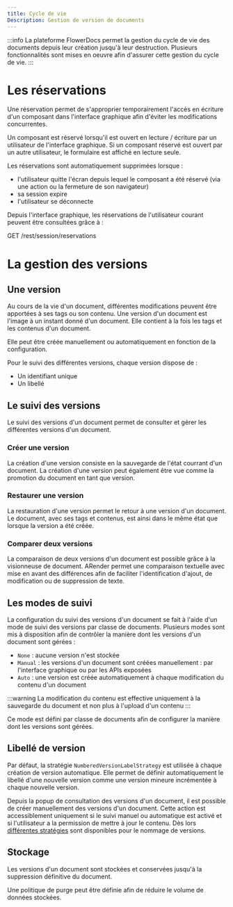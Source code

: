 ```yaml
---
title: Cycle de vie
Description: Gestion de version de documents
---
```


:::info
La plateforme FlowerDocs permet la gestion du cycle de vie des documents depuis leur création jusqu'à leur destruction. 
Plusieurs fonctionnalités sont mises en oeuvre afin d'assurer cette gestion du cycle de vie. 
:::

# Les réservations

Une réservation permet de s'approprier temporairement l'accès en écriture d'un composant dans l'interface graphique afin d'éviter les modifications concurrentes.


Un composant est réservé lorsqu'il est ouvert en lecture / écriture par un utilisateur de l'interface graphique.
Si un composant réservé est ouvert par un autre utilisateur, le formulaire est affiché en lecture seule.


Les réservations sont automatiquement supprimées lorsque : 

* l'utilisateur quitte l'écran depuis lequel le composant a été réservé (via une action ou la fermeture de son navigateur)
* sa session expire
* l'utilisateur se déconnecte

Depuis l'interface graphique, les réservations de l'utilisateur courant peuvent être consultées grâce à : 

GET /rest/session/reservations



# La gestion des versions


## Une version

Au cours de la vie d'un document, différentes modifications peuvent être apportées à ses tags ou son contenu. Une version d'un document est l'image à un instant donné d'un document. Elle contient à la fois les tags et les contenus d'un document.

Elle peut être créée manuellement ou automatiquement en fonction de la configuration.

Pour le suivi des différentes versions, chaque version dispose de : 

* Un identifiant unique
* Un libellé


## Le suivi des versions

Le suivi des versions d'un document permet de consulter et gérer les différentes versions d'un document.

### Créer une version

La création d'une version consiste en la sauvegarde de l'état courrant d'un document. La création d'une version peut également être vue comme la promotion du document en tant que version.

### Restaurer une version

La restauration d'une version permet le retour à une version d'un document. Le document, avec ses tags et contenus, est ainsi dans le même état que lorsque la version a été créée.

### Comparer deux versions

La comparaison de deux versions d'un document est possible grâce à la visionneuse de document. ARender permet une comparaison textuelle avec mise en avant des différences afin de faciliter l'identification d'ajout, de modification ou de suppression de texte.


## Les modes de suivi

La configuration du suivi des versions d'un document se fait à l'aide d'un mode de suivi des versions par classe de documents.
Plusieurs modes sont mis à disposition afin de contrôler la manière dont les versions d'un document sont gérées :

* `None` : aucune version n'est stockée
* `Manual` : les versions d'un document sont créées manuellement : par l'interface graphique ou par les APIs exposées
* `Auto` : une version est créée automatiquement à chaque modification du contenu d'un document

:::warning
	La modification du contenu est effective uniquement à la sauvegarde du document et non plus à l'upload d'un contenu
:::

Ce mode est défini par classe de documents afin de configurer la manière dont les versions sont gérées. 

## Libellé de version 

Par défaut, la stratégie `NumberedVersionLabelStrategy` est utilisée à chaque création de version automatique. Elle permet de définir automatiquement le libellé d'une nouvelle version comme une version mineure incrémentée à chaque nouvelle version.

Depuis la popup de consultation des versions d'un document, il est possible de créer manuellement des versions d'un document. Cette action est accessiblement uniquement si le suivi manuel ou automatique est activé et si l'utilisateur a la permission de mettre à jour le contenu. Dès lors [différentes stratégies](broken-link.md)  sont disponibles pour le nommage de versions. 


## Stockage

Les versions d'un document sont stockées et conservées jusqu'à la suppression définitive du document.

Une politique de purge peut être définie afin de réduire le volume de données stockées. 

<!--# Les statuts

## Brouillon

## Live

## Closed-->